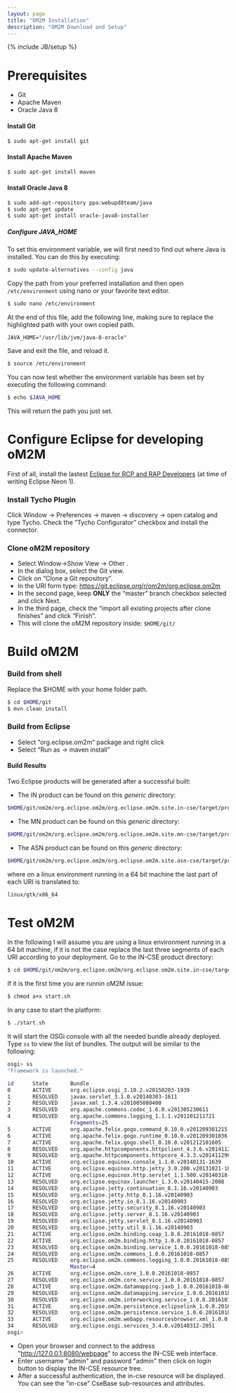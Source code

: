 ```yaml
---
layout: page
title: "OM2M Installation"
description: "OM2M Download and Setup"
---
```

{% include JB/setup %}

# Prerequisites
* Git
* Apache Maven
* Oracle Java 8

#### Install Git

```bash
$ sudo apt-get install git
```

#### Install Apache Maven

```bash
$ sudo apt-get install maven
```

#### Install Oracle Java 8

```bash
$ sudo add-apt-repository ppa:webupd8team/java
$ sudo apt-get update
$ sudo apt-get install oracle-java8-installer
```

##### Configure JAVA_HOME 
To set this environment variable, we will first need to find out where Java is installed. You can do this by executing:

```bash
$ sudo update-alternatives --config java
```

Copy the path from your preferred installation and then open `/etc/environment` using nano or your favorite text editor.

```bash
$ sudo nano /etc/environment
```

At the end of this file, add the following line, making sure to replace the highlighted path with your own copied path.

```vim
JAVA_HOME="/usr/lib/jvm/java-8-oracle"
```

Save and exit the file, and reload it.

```bash
$ source /etc/environment
```
You can now test whether the environment variable has been set by executing the following command:

```bash
$ echo $JAVA_HOME
```

This will return the path you just set.

# Configure Eclipse for developing oM2M
First of all, install the lastest [Eclipse for RCP and RAP Developers](http://www.eclipse.org/downloads/packages/eclipse-rcp-and-rap-developers/neon1a) (at time of writing Eclipse Neon 1).

### Install Tycho Plugin
Click Window -> Preferences -> maven -> discovery -> open catalog and type Tycho. Check the “Tycho Configurator” checkbox and install the connector.

### Clone oM2M repository
* Select Window->Show View -> Other .
* In the dialog box, select the Git view.
* Click on “Clone a Git repository”.
* In the URI form type: https://git.eclipse.org/r/om2m/org.eclipse.om2m 
* In the second page, keep **ONLY** the “master” branch checkbox selected and click Next.
* In the third page, check the “import all existing projects after clone finishes” and click “Finish”.
* This will clone the oM2M repository inside: `$HOME/git/`

# Build oM2M

### Build from shell

Replace the $HOME with your home folder path.

```bash
$ cd $HOME/git
$ mvn clean install
```

### Build from Eclipse

* Select “org.eclipse.om2m” package and right click
* Select “Run as -> maven install”

#### Build Results

Two Eclipse products will be generated after a successful built:
* The IN product can be found on this *generic* directory:

```bash
$HOME/git/om2m/org.eclipse.om2m/org.eclipse.om2m.site.in-cse/target/products/in-cse/<os>/<ws>/<arch>
```

* The MN product can be found on this *generic* directory:

```bash
$HOME/git/om2m/org.eclipse.om2m/org.eclipse.om2m.site.mn-cse/target/products/mn-cse/<os>/<ws>/<arch>
```

* The ASN product can be found on this *generic* directory: 

```bash
$HOME/git/om2m/org.eclipse.om2m/org.eclipse.om2m.site.asn-cse/target/products/asn-cse/<os>/<ws>/<arch>
```

where on a linux environment running in a 64 bit machine the last part of each URI is translated to: 

```bash
linux/gtk/x86_64
```

# Test oM2M

In the following I will assume you are using a linux environment running in a 64 bit machine, if it is not the case replace the last three segments of each URI according to your deployment.
Go to the IN-CSE product directory: 

```bash
$ cd $HOME/git/om2m/org.eclipse.om2m/org.eclipse.om2m.site.in-cse/target/products/in-cse/linux/gtk/x86_64
```

If it is the first time you are runnin oM2M issue:

```bash
$ chmod a+x start.sh
```

In any case to start the platform:

```bash
$ ./start.sh
```

It will start the OSGi console with all the needed bundle already deployed. Type `ss` to view the list of bundles. The output will be similar to the following:

```bash
osgi> ss
"Framework is launched."

id      State       Bundle
0       ACTIVE      org.eclipse.osgi_3.10.2.v20150203-1939
1       RESOLVED    javax.servlet_3.1.0.v20140303-1611
2       RESOLVED    javax.xml_1.3.4.v201005080400
3       RESOLVED    org.apache.commons.codec_1.6.0.v201305230611
4       RESOLVED    org.apache.commons.logging_1.1.1.v201101211721
                    Fragments=25
5       ACTIVE      org.apache.felix.gogo.command_0.10.0.v201209301215
6       ACTIVE      org.apache.felix.gogo.runtime_0.10.0.v201209301036
7       ACTIVE      org.apache.felix.gogo.shell_0.10.0.v201212101605
8       RESOLVED    org.apache.httpcomponents.httpclient_4.3.6.v201411290715
9       RESOLVED    org.apache.httpcomponents.httpcore_4.3.3.v201411290715
10      ACTIVE      org.eclipse.equinox.console_1.1.0.v20140131-1639
11      ACTIVE      org.eclipse.equinox.http.jetty_3.0.200.v20131021-1843
12      ACTIVE      org.eclipse.equinox.http.servlet_1.1.500.v20140318-1755
13      RESOLVED    org.eclipse.equinox.launcher_1.3.0.v20140415-2008
14      RESOLVED    org.eclipse.jetty.continuation_8.1.16.v20140903
15      RESOLVED    org.eclipse.jetty.http_8.1.16.v20140903
16      RESOLVED    org.eclipse.jetty.io_8.1.16.v20140903
17      RESOLVED    org.eclipse.jetty.security_8.1.16.v20140903
18      RESOLVED    org.eclipse.jetty.server_8.1.16.v20140903
19      RESOLVED    org.eclipse.jetty.servlet_8.1.16.v20140903
20      RESOLVED    org.eclipse.jetty.util_8.1.16.v20140903
21      ACTIVE      org.eclipse.om2m.binding.coap_1.0.0.20161018-0857
22      ACTIVE      org.eclipse.om2m.binding.http_1.0.0.20161018-0857
23      RESOLVED    org.eclipse.om2m.binding.service_1.0.0.20161018-0857
24      RESOLVED    org.eclipse.om2m.commons_1.0.0.20161018-0857
25      RESOLVED    org.eclipse.om2m.commons.logging_1.0.0.20161018-0857
                    Master=4
26      ACTIVE      org.eclipse.om2m.core_1.0.0.20161018-0857
27      RESOLVED    org.eclipse.om2m.core.service_1.0.0.20161018-0857
28      ACTIVE      org.eclipse.om2m.datamapping.jaxb_1.0.0.20161018-0857
29      RESOLVED    org.eclipse.om2m.datamapping.service_1.0.0.20161018-0857
30      RESOLVED    org.eclipse.om2m.interworking.service_1.0.0.20161018-0857
31      ACTIVE      org.eclipse.om2m.persistence.eclipselink_1.0.0.20161018-0857
32      RESOLVED    org.eclipse.om2m.persistence.service_1.0.0.20161018-0857
33      ACTIVE      org.eclipse.om2m.webapp.resourcesbrowser.xml_1.0.0.20161018-0857
34      RESOLVED    org.eclipse.osgi.services_3.4.0.v20140312-2051
osgi> 

```

* Open your browser and connect to the address "http://127.0.0.1:8080/webpage" to access the IN-CSE web interface.
* Enter username "admin" and password "admin" then click on login button to display the IN-CSE resource tree.
* After a successful authentication, the in-cse resource will be displayed. You can see the "in-cse" CseBase sub-resources and attributes. 

